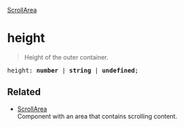 [ScrollArea](ScrollArea.md)

# height

> Height of the outer container.

<pre class="docgen_signature">height: <b>number</b> | <b>string</b> | <b>undefined</b>;</pre>

## Related

- [<!--{ref:class}-->ScrollArea](ScrollArea.md) \
    Component with an area that contains scrolling content.
